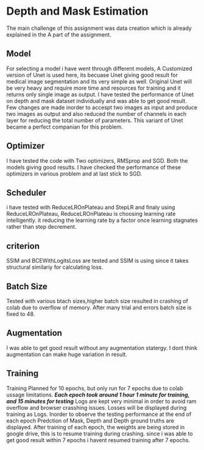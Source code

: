 # Depth and Mask Estimation
The main challenge of this assignment was data creation which is already explained in the A part of the assignment. 


## Model
For selecting a model i have went through different models, A Customized version of Unet is used here, its becuase Unet giving good result for medical image segmentation and its very simple as well. Original Unet will be very heavy and require more time and resources for training and it returns only single image as output. I have tested the performance of Unet on depth and mask dataset individually and was able to get good result. Few changes are made inorder to accespt two images as input and produce two images as output and also reduced the number of channels in each layer for reducing the total number of parameters. This variant of Unet became a perfect companian for this problem.

## Optimizer
I have tested the code with Two optimizers, RMSprop and SGD. Both the models giving good results. I have checked the performance of these optimizers in various problem and at last stick to SGD. 

## Scheduler
i have tested with ReduceLROnPlateau and StepLR and finaly using ReduceLROnPlateau, ReduceLROnPlateau is choosing learning rate intelligently. it reducing the learning rate by a factor once learning stagnates rather than step decrement.

## criterion
SSIM and BCEWithLogitsLoss are tested and SSIM is using since it takes structural similariy for calculating loss. 

## Batch Size
Tested with various btach sizes,higher batch size resulted in crashing of colab due to overflow of memory. After many trial and errors batch size is fixed to 48.

## Augmentation
I was able to get good result without any augmentation statergy. I dont think augmentation can make huge variation in result.

## Training 
Training Planned for 10 epochs, but only run for 7 epochs due to colab ussage limitations. ***Each epoch took around 1 hour 1 minute  for training, and 15 minutes for testing***
Logs are kept very minimal in order to avoid ram overflow and browser crasshing issues. Losses will be displayed during training as Logs. Inorder to observe the testing performance at the end of each epoch Predction of Mask, Depth and Depth ground truths are displayed.
After training of each epoch, the weights are being stored in google drive, this is to resume training during crashing. since i was able to get good result within 7 epochs i havent resumed training after 7 epochs. 
